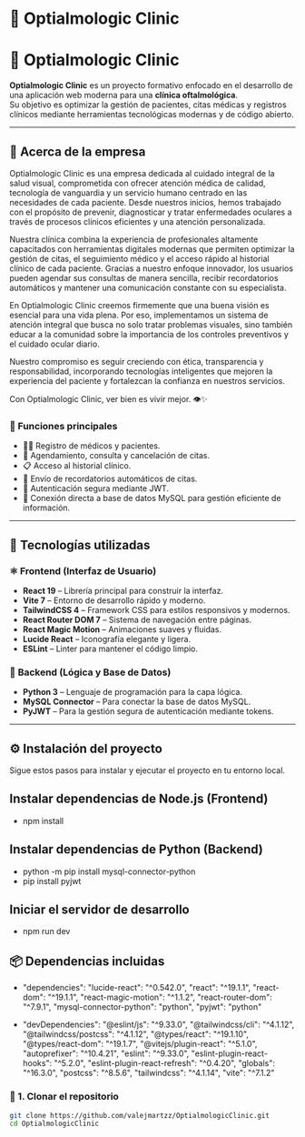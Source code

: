 # 🏥 Optialmologic Clinic

# 🏥 Optialmologic Clinic

**Optialmologic Clinic** es un proyecto formativo enfocado en el desarrollo de una aplicación web moderna para una **clínica oftalmológica**.  
Su objetivo es optimizar la gestión de pacientes, citas médicas y registros clínicos mediante herramientas tecnológicas modernas y de código abierto.

---

## 💼 Acerca de la empresa

Optialmologic Clinic es una empresa dedicada al cuidado integral de la salud visual, comprometida con ofrecer atención médica de calidad, tecnología de vanguardia y un servicio humano centrado en las necesidades de cada paciente. Desde nuestros inicios, hemos trabajado con el propósito de prevenir, diagnosticar y tratar enfermedades oculares a través de procesos clínicos eficientes y una atención personalizada.

Nuestra clínica combina la experiencia de profesionales altamente capacitados con herramientas digitales modernas que permiten optimizar la gestión de citas, el seguimiento médico y el acceso rápido al historial clínico de cada paciente. Gracias a nuestro enfoque innovador, los usuarios pueden agendar sus consultas de manera sencilla, recibir recordatorios automáticos y mantener una comunicación constante con su especialista.

En Optialmologic Clinic creemos firmemente que una buena visión es esencial para una vida plena. Por eso, implementamos un sistema de atención integral que busca no solo tratar problemas visuales, sino también educar a la comunidad sobre la importancia de los controles preventivos y el cuidado ocular diario.

Nuestro compromiso es seguir creciendo con ética, transparencia y responsabilidad, incorporando tecnologías inteligentes que mejoren la experiencia del paciente y fortalezcan la confianza en nuestros servicios.

Con Optialmologic Clinic, ver bien es vivir mejor. 👁️✨

### 🧾 Funciones principales

- 👩‍⚕️ Registro de médicos y pacientes.  
- 📅 Agendamiento, consulta y cancelación de citas.  
- 📋 Acceso al historial clínico.  
- 🔔 Envío de recordatorios automáticos de citas.  
- 🔐 Autenticación segura mediante JWT.  
- 💾 Conexión directa a base de datos MySQL para gestión eficiente de información.  

---

## 🧠 Tecnologías utilizadas

### ⚛️ **Frontend (Interfaz de Usuario)**
- **React 19** – Librería principal para construir la interfaz.  
- **Vite 7** – Entorno de desarrollo rápido y moderno.  
- **TailwindCSS 4** – Framework CSS para estilos responsivos y modernos.  
- **React Router DOM 7** – Sistema de navegación entre páginas.  
- **React Magic Motion** – Animaciones suaves y fluidas.  
- **Lucide React** – Iconografía elegante y ligera.  
- **ESLint** – Linter para mantener el código limpio.

### 🐍 **Backend (Lógica y Base de Datos)**
- **Python 3** – Lenguaje de programación para la capa lógica.  
- **MySQL Connector** – Para conectar la base de datos MySQL.  
- **PyJWT** – Para la gestión segura de autenticación mediante tokens.  

---

## ⚙️ Instalación del proyecto

Sigue estos pasos para instalar y ejecutar el proyecto en tu entorno local.

## Instalar dependencias de Node.js (Frontend)
- npm install

## Instalar dependencias de Python (Backend)
- python -m pip install mysql-connector-python
- pip install pyjwt

## Iniciar el servidor de desarrollo
- npm run dev

## 📦 Dependencias incluidas

- "dependencies": 
    "lucide-react": "^0.542.0",
    "react": "^19.1.1",
    "react-dom": "^19.1.1",
    "react-magic-motion": "^1.1.2",
    "react-router-dom": "^7.9.1",
    "mysql-connector-python": "python",
    "pyjwt": "python"

- "devDependencies": 
    "@eslint/js": "^9.33.0",
    "@tailwindcss/cli": "^4.1.12",
    "@tailwindcss/postcss": "^4.1.12",
    "@types/react": "^19.1.10",
    "@types/react-dom": "^19.1.7",
    "@vitejs/plugin-react": "^5.1.0",
    "autoprefixer": "^10.4.21",
    "eslint": "^9.33.0",
    "eslint-plugin-react-hooks": "^5.2.0",
    "eslint-plugin-react-refresh": "^0.4.20",
    "globals": "^16.3.0",
    "postcss": "^8.5.6",
    "tailwindcss": "^4.1.14",
    "vite": "^7.1.2"


### 🔹 1. Clonar el repositorio

```bash
git clone https://github.com/valejmartzz/OptialmologicClinic.git
cd OptialmologicClinic
